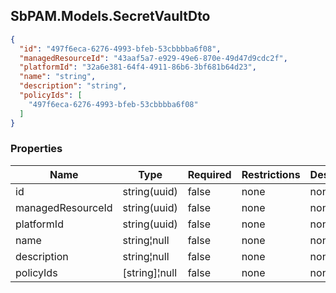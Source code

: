 
<h2 id="tocS_SbPAM.Models.SecretVaultDto">SbPAM.Models.SecretVaultDto</h2>

<a id="schemasbpam.models.secretvaultdto"></a>
<a id="schema_SbPAM.Models.SecretVaultDto"></a>
<a id="tocSsbpam.models.secretvaultdto"></a>
<a id="tocssbpam.models.secretvaultdto"></a>

```json
{
  "id": "497f6eca-6276-4993-bfeb-53cbbbba6f08",
  "managedResourceId": "43aaf5a7-e929-49e6-870e-49d47d9cdc2f",
  "platformId": "32a6e381-64f4-4911-86b6-3bf681b64d23",
  "name": "string",
  "description": "string",
  "policyIds": [
    "497f6eca-6276-4993-bfeb-53cbbbba6f08"
  ]
}

```

### Properties

|Name|Type|Required|Restrictions|Description|
|---|---|---|---|---|
|id|string(uuid)|false|none|none|
|managedResourceId|string(uuid)|false|none|none|
|platformId|string(uuid)|false|none|none|
|name|string¦null|false|none|none|
|description|string¦null|false|none|none|
|policyIds|[string]¦null|false|none|none|


